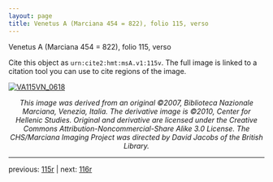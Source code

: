```yaml
---
layout: page
title: Venetus A (Marciana 454 = 822), folio 115, verso
---
```


Venetus A (Marciana 454 = 822), folio 115, verso

Cite this object as `urn:cite2:hmt:msA.v1:115v`.  The full image is linked to a citation tool you can use to cite regions of the image.

[![VA115VN_0618](http://www.homermultitext.org/iipsrv?IIIF=/project/homer/pyramidal/deepzoom/hmt/vaimg/2017a/VA115VN_0618.tif/full/800,/0/default.jpg)](http://www.homermultitext.org/ict2/?urn=urn:cite2:hmt:vaimg.2017a:VA115VN_0618) 

<p style="text-align: center; font-style: italic;">This image was derived from an original ©2007, Biblioteca Nazionale Marciana, Venezia, Italia. The derivative image is ©2010, Center for Hellenic Studies. Original and derivative are licensed under the Creative Commons Attribution-Noncommercial-Share Alike 3.0 License. The CHS/Marciana Imaging Project was directed by David Jacobs of the British Library.</p>

---

previous: [115r](../115r/) | next: [116r](../116r/)